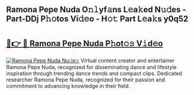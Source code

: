 ## Ramona Pepe Nuda O𝚗𝚕yf𝚊ns L𝚎a𝚔ed N𝚞𝚍es - Part-DDj P𝚑𝚘tos Vi𝚍𝚎o - H𝚘𝚝 Part L𝚎a𝚔s y0q52

# <h2><a href="http://kf6mu0.oniu.top/?m=Ramona+Pepe+Nuda">🔗👉 🔴 Ramona Pepe Nuda P𝚑ot𝚘𝚜 V𝚒d𝚎o</a></h2>

[![Ramona Pepe Nuda Nu𝚍e𝚜](https://i.imgur.com/0qMVB7G.gif)](http://kf6mu0.oniu.top/?m=Ramona+Pepe+Nuda)
Virtual content creator and entertainer Ramona Pepe Nuda, recognized for disseminating dance and lifestyle inspiration through trending dance trends and compact clips. Dedicated researcher Ramona Pepe Nuda, recognized for their passion and commitment to advancing knowledge in their field.  
